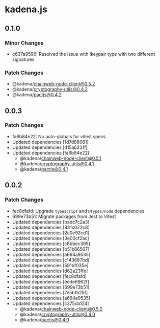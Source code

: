 # kadena.js

## 0.1.0

### Minor Changes

- c637a9596: Resolved the issue with Ikeypair type with two different signatures

### Patch Changes

- @kadena/chainweb-node-client@0.5.2
- @kadena/cryptography-utils@0.4.2
- @kadena/pactjs@0.4.2

## 0.0.3

### Patch Changes

- fa6b84e22: No auto-globals for vitest specs
- Updated dependencies [1d7d88081]
- Updated dependencies [d15a6231f]
- Updated dependencies [fa6b84e22]
  - @kadena/chainweb-node-client@0.5.1
  - @kadena/cryptography-utils@0.4.1
  - @kadena/pactjs@0.4.1

## 0.0.2

### Patch Changes

- fec8dfafd: Upgrade `typescript` and `@types/node` dependencies
- 699e73b51: Migrate packages from Jest to Vitest
- Updated dependencies [badc7c2a3]
- Updated dependencies [831c022c8]
- Updated dependencies [2a0e92cd1]
- Updated dependencies [3e00cf2ac]
- Updated dependencies [c8bbec395]
- Updated dependencies [b51b86507]
- Updated dependencies [a664a9535]
- Updated dependencies [c143687bd]
- Updated dependencies [591bf035e]
- Updated dependencies [d62a23ffe]
- Updated dependencies [fec8dfafd]
- Updated dependencies [eede6962f]
- Updated dependencies [699e73b51]
- Updated dependencies [7e5bfb25f]
- Updated dependencies [a664a9535]
- Updated dependencies [c375cb124]
  - @kadena/chainweb-node-client@0.5.0
  - @kadena/cryptography-utils@0.4.0
  - @kadena/pactjs@0.4.0
